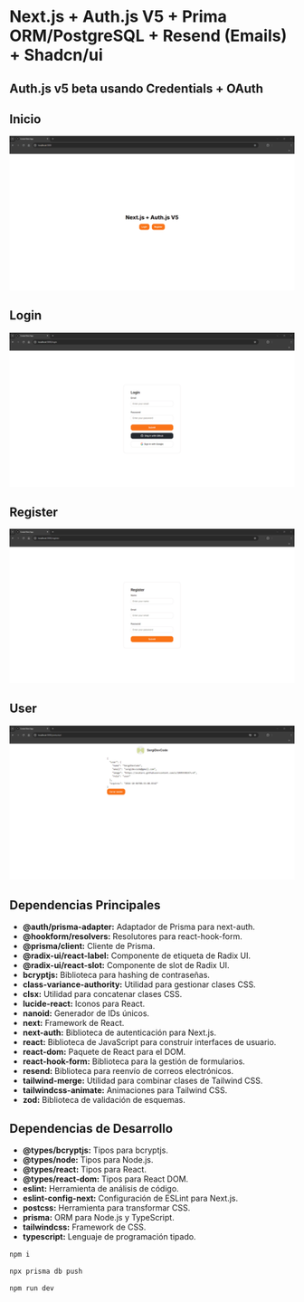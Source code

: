 # **Next.js + Auth.js V5 + Prima ORM/PostgreSQL + Resend (Emails) + Shadcn/ui**

## **Auth.js v5 beta** usando Credentials + OAuth

## Inicio

<img src="./README/inicio.png"></img>

## Login

<img src="./README/login.png"></img>

## Register

<img src="./README/register.png"></img>

## User

<img src="./README/user.png"></img>

## Dependencias Principales
- **@auth/prisma-adapter:** Adaptador de Prisma para next-auth.
- **@hookform/resolvers:** Resolutores para react-hook-form.
- **@prisma/client:** Cliente de Prisma.
- **@radix-ui/react-label:** Componente de etiqueta de Radix UI.
- **@radix-ui/react-slot:** Componente de slot de Radix UI.
- **bcryptjs:** Biblioteca para hashing de contraseñas.
- **class-variance-authority:** Utilidad para gestionar clases CSS.
- **clsx:** Utilidad para concatenar clases CSS.
- **lucide-react:** Iconos para React.
- **nanoid:** Generador de IDs únicos.
- **next:** Framework de React.
- **next-auth:** Biblioteca de autenticación para Next.js.
- **react:** Biblioteca de JavaScript para construir interfaces de usuario.
- **react-dom:** Paquete de React para el DOM.
- **react-hook-form:** Biblioteca para la gestión de formularios.
- **resend:** Biblioteca para reenvío de correos electrónicos.
- **tailwind-merge:** Utilidad para combinar clases de Tailwind CSS.
- **tailwindcss-animate:** Animaciones para Tailwind CSS.
- **zod:** Biblioteca de validación de esquemas.

## Dependencias de Desarrollo
- **@types/bcryptjs:** Tipos para bcryptjs.
- **@types/node:** Tipos para Node.js.
- **@types/react:** Tipos para React.
- **@types/react-dom:** Tipos para React DOM.
- **eslint:** Herramienta de análisis de código.
- **eslint-config-next:** Configuración de ESLint para Next.js.
- **postcss:** Herramienta para transformar CSS.
- **prisma:** ORM para Node.js y TypeScript.
- **tailwindcss:** Framework de CSS.
- **typescript:** Lenguaje de programación tipado.


``` node
npm i
```

``` node
npx prisma db push
```

``` node
npm run dev
```